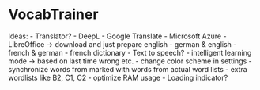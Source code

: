 # VocabTrainer
Ideas: 
	- Translator?
		- DeepL
		- Google Translate
		- Microsoft Azure
		- LibreOffice -> download and just prepare english - german & english - french & german - french dictionary
	- Text to speech?
	- intelligent learning mode -> based on last time wrong etc.
	- change color scheme in settings
	- synchronize words from marked with words from actual word lists 
	- extra wordlists like B2, C1, C2
	- optimize RAM usage 
	- Loading indicator?